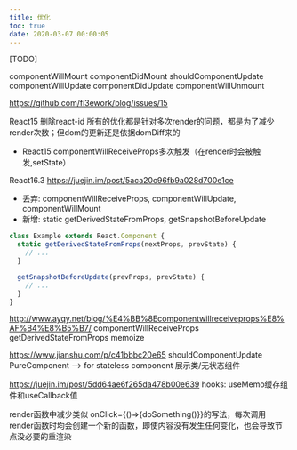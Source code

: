 ```yaml
---
title: 优化
toc: true
date: 2020-03-07 00:00:05
---
```


[TODO]

componentWillMount
componentDidMount
shouldComponentUpdate
componentWillUpdate
componentDidUpdate
componentWillUnmount



https://github.com/fi3ework/blog/issues/15



React15
删除react-id
所有的优化都是针对多次render的问题，都是为了减少render次数；但dom的更新还是依据domDiff来的
* React15 componentWillReceiveProps多次触发（在render时会被触发,setState）


React16.3
https://juejin.im/post/5aca20c96fb9a028d700e1ce
* 丢弃: componentWillReceiveProps, componentWillUpdate, componentWillMount
* 新增: static getDerivedStateFromProps, getSnapshotBeforeUpdate
```js
class Example extends React.Component {
  static getDerivedStateFromProps(nextProps, prevState) {
    // ...
  }

  getSnapshotBeforeUpdate(prevProps, prevState) {
    // ...
  }
}
```


http://www.ayqy.net/blog/%E4%BB%8Ecomponentwillreceiveprops%E8%AF%B4%E8%B5%B7/
componentWillReceiveProps
getDerivedStateFromProps
memoize


https://www.jianshu.com/p/c41bbbc20e65
shouldComponentUpdate
PureComponent --> for stateless component 展示类/无状态组件




https://juejin.im/post/5dd64ae6f265da478b00e639
hooks: useMemo缓存组件和useCallback值



render函数中减少类似 onClick={()=>{doSomething()}}的写法，每次调用 render函数时均会创建一个新的函数，即使内容没有发生任何变化，也会导致节点没必要的重渲染



